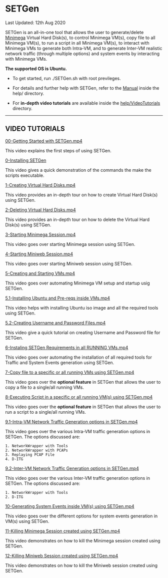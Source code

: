 # SETGen
Last Updated: 12th Aug 2020

SETGen is an all-in-one tool that allows the user to generate/delete [Minimega](https://github.com/sandia-minimega/minimega) Virtual Hard Disk(s), to control Minimega VM(s), copy file to all Minimega VM(s), to run a script in all Minimega VM(s), to interact with Minimega VMs to generate both Intra-VM, and  to generate Inter-VM realistic network traffic (through multiple options) and system events by interacting with Minimega VMs.

**The supported OS is Ubuntu.**

* To get started, run ./SETGen.sh with root previleges.

* For details and further help with SETGen, refer to the [Manual](help/MANUAL.md) inside the help/ directory.

* For **in-depth video tutorials** are available inside the [help/VideoTutorials](help/VideoTutorials/) directory.
---
**VIDEO TUTORIALS**
---

[00-Getting Started with SETGen.mp4](help/VideoTutorials/00-Getting%20Started%20with%20SETGen.mp4)
   
This video explains the first steps of using SETGen. 

[0-Installing SETGen](help/VideoTutorials/0-Installing%20SETGen.mp4)

This video gives a quick demonstration of the commands the make the scripts executable.

[1-Creating Virtual Hard Disks.mp4](help/VideoTutorials/1-Creating%20Virtual%20Hard%20Disks.mp4)

This video provides an in-depth tour on how to create Virtual Hard Disk(s) using SETGen.

[2-Deleting Virtual Hard Disks.mp4](help/VideoTutorials/2-Deleting%20Virtual%20Hard%20Disks.mp4)

This video provides an in-depth tour on how to delete the Virtual Hard Disk(s) using SETGen.

[3-Starting Minimega Session.mp4](help/VideoTutorials/3-Starting%20Minimega%20Session.mp4)

This video goes over starting Minimega session using SETGen.

[4-Starting Miniweb Session.mp4](help/VideoTutorials/4-Starting%20Miniweb%20Session.mp4)

This video goes over starting Miniweb session using SETGen.

[5-Creating and Starting VMs.mp4](help/VideoTutorials/5-Creating%20and%20Starting%20VMs.mp4)

This video goes over automating Minimega VM setup and startup usig SETGen.
   
[5.1-Installing Ubuntu and Pre-reqs inside VMs.mp4](help/VideoTutorials/5.1-Installing%20Ubuntu%20and%20Pre-reqs%20inside%20VMs.mp4)

This video helps with installing Ubuntu iso image and all the required tools using SETGen.

[5.2-Creating Username and Password Files.mp4](help/VideoTutorials/5.2-Creating%20Username%20and%20Password%20Files.mp4)

This video give a quick tutorial on creating Username and Password file for SETGen.

[6-Instaling SETGen Requirements in all RUNNING VMs.mp4](help/VideoTutorials/6-Instaling%20SETGen%20Requirements%20in%20all%20RUNNING%20VMs.mp4)

This video goes over automating the installation of all required tools for Traffic and System Events generation using SETGen.

[7-Copy file to a specific or all running VMs using SETGen.mp4](help/VideoTutorials/7-Copy%20file%20to%20a%20specific%20or%20all%20running%20VMs%20using%20SETGen.mp4)

This video goes over the **optional feature** in SETGen that allows the user to copy a file to a single/all running VMs.

[8-Executing Script in a specific or all running VM(s) using SETGen.mp4](help/VideoTutorials/8-Executing%20Script%20in%20a%20specific%20or%20all%20running%20VM(s)%20using%20SETGen.mp4)

This video goes over the **optional feature** in SETGen that allows the user to run a script to a single/all running VMs.

[9.1-Intra-VM Network Traffic Generation options in SETGen.mp4](help/VideoTutorials/9.1-Intra-VM%20Network%20Traffic%20Generation%20options%20in%20SETGen.mp4)

This video goes over the various Intra-VM traffic generation options in SETGen. The options discussed are:

    1. NetworkWrapper with Tools
    2. NetworkWrapper with PCAPs
    3. Replaying PCAP File
    4. D-ITG

[9.2-Inter-VM Network Traffic Generation options in SETGen.mp4](help/VideoTutorials/9.2-Inter-VM%20Network%20Traffic%20Generation%20options%20in%20SETGen.mp4)

This video goes over the various Inter-VM traffic generation options in SETGen. The options discussed are:

    1. NetworkWrapper with Tools
    2. D-ITG

[10-Generating System Events inside VM(s) using SETGen.mp4](help/VideoTutorials/10-Generating%20System%20Events%20inside%20VM(s)%20using%20SETGen.mp4)

This video goes over the different options for system events generation in VM(s) using SETGen.

[11-Killing Minimega Session created using SETGen.mp4](help/VideoTutorials/11-Killing%20Minimega%20Session%20created%20using%20SETGen.mp4)

This video demonstrates on how to kill the Minimega session created using SETGen. 

[12-Killing Miniweb Session created using SETGen.mp4](help/VideoTutorials/12-Killing%20Miniweb%20Session%20created%20using%20SETGen.mp4)

This video demonstrates on how to kill the Miniweb session created using SETGen. 


